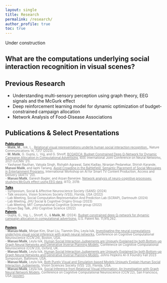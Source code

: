 ```yaml
---
layout: single
title: Research
permalink: /research/
author_profile: true
toc: true
---
```


Under construction

## What are the computations underlying social interaction recognition in visual scenes?
<!---
..some sort of abstract..
..figures..
..links to paper, posters for new stuff..
--->
## Previous Research
- Understanding multi-sensory perception using graph theory, EEG signals and the McGurk effect
- Deep reinforcement learning model for dynamic optimization of budget-constrained campaign allocation
- Network Analysis of Food-Disease Associations

## Publications & Select Presentations

<!-- Publications Section -->
<div style="font-size: 0.7em; font-weight: bold; text-decoration: underline; color: #000000; margin: 0; padding: 0;">
    Publications
</div>

<div style="color: #7d7d7d; font-size: 0.7em; margin: 0; padding: 0;">
    - <strong>Malik, M.</strong>, Isik, L., 
    <a href="https://www.nature.com/articles/s41467-023-43156-8" style="color: #7d7d7d;">Relational visual representations underlie human social interaction recognition.</a>, Nature Communications 14, 7317 (2023).
</div>

<div style="color: #7d7d7d; font-size: 0.7em; margin: 0; padding: 0;">
    - <strong>M. Malik</strong>, G. Gupta, L. Vig, and G. Shroff, 
    <a href="https://ieeexplore.ieee.org/document/9533838" style="color: #7d7d7d;">BCQ4DCA: Budget Constrained Deep Q-Network for Dynamic Campaign Allocation in Computational Advertising</a>, IEEE International Joint Conference on Neural Networks, 2021 (IJCNN '21).
</div>

<div style="color: #7d7d7d; font-size: 0.7em; margin: 0; padding: 0;">
    - Yashaswi Rauthan, Vatsala Singh, Rishabh Agrawal, Satej Kadlay, Niranjan Pedanekar, Shirish Karande, 
    <strong>Manasi Malik</strong>, and Iaphi Tariang, 
    <a href="https://dl.acm.org/doi/10.1145/3422839.3423065" style="color: #7d7d7d;">Avoid Crowding in the Battlefield: Semantic Placement of Social Messages in Entertainment Programs</a>, International Workshop on AI for Smart TV Content Production, Access and Delivery (AI4TV '20).
</div>

<div style="color: #7d7d7d; font-size: 0.7em; margin: 0; padding: 0;">
    - <strong>Manasi Malik</strong>, Ganesh Bagler, and Arpan Banerjee. 
    <a href="https://repository.iiitd.edu.in/jspui/handle/123456789/732" style="color: #7d7d7d;">Network analysis of neuro-cognitive processes: studying McGurk effect using EEG data</a>, IIITD, 2019.
</div>
<br style="line-height: 0.5em;" />

<!-- Talks Section -->
<div style="font-size: 0.7em; font-weight: bold; text-decoration: underline; color: #000000; margin: 0; padding: 0;">
    Talks
</div>

<div style="color: #7d7d7d; font-size: 0.7em; margin: 0; padding: 0;">
    - Symposium, Social & Affective Neuroscience Society (SANS) (2024)
</div>

<div style="color: #7d7d7d; font-size: 0.7em; margin: 0; padding: 0;">
    - Talk sessions, Vision Sciences Society (VSS), Florida, USA (2022)
</div>

<div style="color: #7d7d7d; font-size: 0.7em; margin: 0; padding: 0;">
    - Lab Meeting, Social Computation Representation And Prediction Lab (SCRAP), Dartmouth (2024)
</div>

<div style="color: #7d7d7d; font-size: 0.7em; margin: 0; padding: 0;">
    - Lab Meeting, JHU Social & Cognitive Origins Group (2023)
</div>

<div style="color: #7d7d7d; font-size: 0.7em; margin: 0; padding: 0;">
    - Lab Meeting, MIT Computational Cognitive Science group (2022)
</div>

<div style="color: #7d7d7d; font-size: 0.7em; margin: 0; padding: 0;">
    - Brown Bag Talk, JHU Cognitive Science (2022)
</div>
<div style="line-height: 0.5em;"></div>

<!-- Patents Section -->
<div style="font-size: 0.7em; font-weight: bold; text-decoration: underline; color: #000000; margin: 0; padding: 0;">
    Patents
</div>

<div style="color: #7d7d7d; font-size: 0.7em; margin: 0; padding: 0;">
    - Gupta, G., Vig, L., Shroff, G., & <strong>Malik, M.</strong> (2024). 
    <a href="https://patents.google.com/patent/US11915262B2/en" style="color: #7d7d7d;">Budget constrained deep Q-network for dynamic campaign allocation in computational advertising.</a> U.S. Patent No. 11,915,262.
</div>
<br>
<!-- Posters Section -->
<div style="font-size: 0.7em; font-weight: bold; text-decoration: underline; color: #000000; margin: 0; padding: 0;">
    Posters
</div>

<div style="color: #7d7d7d; font-size: 0.7em; margin: 0; padding: 0;">
    - <strong>Manasi Malik</strong>, Minjae Kim, Shari Liu, Tianmin Shu, Leyla Isik, 
    <a href="https://2024.ccneuro.org/pdf/137_Paper_authored_MM_CCN_2024_v3space.pdf" style="color: #7d7d7d;">Investigating the neural computations underlying visual social inference with graph neural networks</a>, Conference on Cognitive Computational Neuroscience (CCN'24), Boston, USA.
</div>

<div style="color: #7d7d7d; font-size: 0.7em; margin: 0; padding: 0;">
    - <strong>Manasi Malik</strong>, Leyla Isik, 
    <a href="https://2023.ccneuro.org/view_paper.php?PaperNum=1409" style="color: #7d7d7d;">Human Social Interaction Judgements are Uniquely Explained by both Bottom-up Graph Neural Networks and Generative Inverse Planning Models</a>, Conference on Cognitive Computational Neuroscience (CCN'23), Oxford, UK.
</div>

<div style="color: #7d7d7d; font-size: 0.7em; margin: 0; padding: 0;">
    - <strong>Manasi Malik</strong>, Leyla Isik, 
    <a href="https://ai.jhu.edu/ai-x-symposium-fall-2023/" style="color: #7d7d7d;">Human Social Interaction Judgements are Uniquely Explained by both Bottom-up Graph Neural Networks and Generative Inverse Planning Models</a>, Johns Hopkins AI-X Foundry Fall 2023 Symposium, Baltimore, USA.
</div>

<div style="color: #7d7d7d; font-size: 0.7em; margin: 0; padding: 0;">
    - <strong>Manasi Malik</strong>, Leyla Isik, 
    <a href="https://jov.arvojournals.org/article.aspx?articleid=2792260" style="color: #7d7d7d;">Both Purely Visual and Simulation-based Models Uniquely Explain Human Social Interaction Judgements</a>, Vision Sciences Society (VSS '23), Florida, USA.
</div>

<div style="color: #7d7d7d; font-size: 0.7em; margin: 0; padding: 0;">
    - <strong>Manasi Malik</strong>, Leyla Isik, 
    <a href="https://2022.ccneuro.org/view_paper.php?PaperNum=1142" style="color: #7d7d7d;">Social Inference from Relational Visual Information: An Investigation with Graph Neural Network Models</a>, Conference on Cognitive Computational Neuroscience (CCN'22), San Francisco, USA 
    <a href="https://cdn.flowcode.com/prodassets/CCN22_Poster_Manasi_Malik.pdf?ts=1661186627629155689" style="color: #7d7d7d;">(poster)</a>.
</div>



